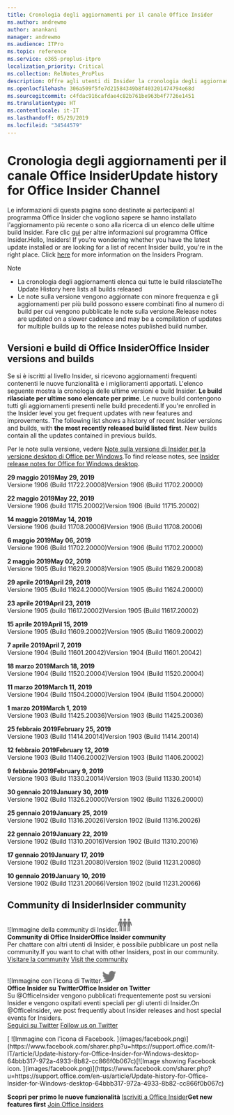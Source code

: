 ```yaml
---
title: Cronologia degli aggiornamenti per il canale Office Insider
ms.author: andrewmo
author: anankani
manager: andrewmo
ms.audience: ITPro
ms.topic: reference
ms.service: o365-proplus-itpro
localization_priority: Critical
ms.collection: RelNotes_ProPlus
description: Offre agli utenti di Insider la cronologia degli aggiornamenti relativi alle versioni pubblicate nel circuito Insider Fast di Canale mensile per desktop Windows
ms.openlocfilehash: 306a509f5fe7d21584349b8f403201474794e68d
ms.sourcegitcommit: c4fdac916cafdae4c82b761be963b4f7726e1451
ms.translationtype: HT
ms.contentlocale: it-IT
ms.lasthandoff: 05/29/2019
ms.locfileid: "34544579"
---
```

# <a name="update-history-for-office-insider-channel"></a><span data-ttu-id="0d91c-103">Cronologia degli aggiornamenti per il canale Office Insider</span><span class="sxs-lookup"><span data-stu-id="0d91c-103">Update history for Office Insider Channel</span></span>

<span data-ttu-id="0d91c-p101">Le informazioni di questa pagina sono destinate ai partecipanti al programma Office Insider che vogliono sapere se hanno installato l'aggiornamento più recente o sono alla ricerca di un elenco delle ultime build Insider. Fare clic [qui](https://insider.office.com/) per altre informazioni sul programma Office Insider.</span><span class="sxs-lookup"><span data-stu-id="0d91c-p101">Hello, Insiders! If you're wondering whether you have the latest update installed or are looking for a list of recent Insider build, you're in the right place. Click [here](https://insider.office.com/) for more information on the Insiders Program.</span></span>

> [!NOTE]
> - <span data-ttu-id="0d91c-107">La cronologia degli aggiornamenti elenca qui tutte le build rilasciate</span><span class="sxs-lookup"><span data-stu-id="0d91c-107">The Update History here lists all builds released</span></span>
> - <span data-ttu-id="0d91c-108">Le note sulla versione vengono aggiornate con minore frequenza e gli aggiornamenti per più build possono essere combinati fino al numero di build per cui vengono pubblicate le note sulla versione.</span><span class="sxs-lookup"><span data-stu-id="0d91c-108">Release notes are updated on a slower cadence and may be a compilation of updates for multiple builds up to the release notes published build number.</span></span>



## <a name="office-insider-versions-and-builds"></a><span data-ttu-id="0d91c-109">Versioni e build di Office Insider</span><span class="sxs-lookup"><span data-stu-id="0d91c-109">Office Insider versions and builds</span></span>

<span data-ttu-id="0d91c-p102">Se si è iscritti al livello Insider, si ricevono aggiornamenti frequenti contenenti le nuove funzionalità e i miglioramenti apportati. L'elenco seguente mostra la cronologia delle ultime versioni e build Insider. **Le build rilasciate per ultime sono elencate per prime**. Le nuove build contengono tutti gli aggiornamenti presenti nelle build precedenti.</span><span class="sxs-lookup"><span data-stu-id="0d91c-p102">If you're enrolled in the Insider level you get frequent updates with new features and improvements. The following list shows a history of recent Insider versions and builds, with **the most recently released build listed first**. New builds contain all the updates contained in previous builds.</span></span> 

<span data-ttu-id="0d91c-113">Per le note sulla versione, vedere [Note sulla versione di Insider per la versione desktop di Office per Windows](https://docs.microsoft.com/it-IT/OfficeUpdates/release-notes-office-insider).</span><span class="sxs-lookup"><span data-stu-id="0d91c-113">To find release notes, see [Insider release notes for Office for Windows desktop](https://docs.microsoft.com/en-us/OfficeUpdates/release-notes-office-insider).</span></span>

[//]: # (NON RIMUOVERE)

<span data-ttu-id="0d91c-115">**29 maggio 2019**</span><span class="sxs-lookup"><span data-stu-id="0d91c-115">**May 29, 2019**</span></span><br/>
<span data-ttu-id="0d91c-116">Versione 1906 (Build 11722.20008)</span><span class="sxs-lookup"><span data-stu-id="0d91c-116">Version 1906 (Build 11702.20000)</span></span><br/>

<span data-ttu-id="0d91c-117">**22 maggio 2019**</span><span class="sxs-lookup"><span data-stu-id="0d91c-117">**May 22, 2019**</span></span><br/> <span data-ttu-id="0d91c-118">Versione 1906 (build 11715.20002)</span><span class="sxs-lookup"><span data-stu-id="0d91c-118">Version 1906 (Build 11715.20002)</span></span><br/> 

<span data-ttu-id="0d91c-119">**14 maggio 2019**</span><span class="sxs-lookup"><span data-stu-id="0d91c-119">**May 14, 2019**</span></span><br/> <span data-ttu-id="0d91c-120">Versione 1906 (build 11708.20006)</span><span class="sxs-lookup"><span data-stu-id="0d91c-120">Version 1906 (Build 11708.20006)</span></span><br/>

<span data-ttu-id="0d91c-121">**6 maggio 2019**</span><span class="sxs-lookup"><span data-stu-id="0d91c-121">**May 06, 2019**</span></span><br/>
<span data-ttu-id="0d91c-122">Versione 1906 (Build 11702.20000)</span><span class="sxs-lookup"><span data-stu-id="0d91c-122">Version 1906 (Build 11702.20000)</span></span><br/>

<span data-ttu-id="0d91c-123">**2 maggio 2019**</span><span class="sxs-lookup"><span data-stu-id="0d91c-123">**May 02, 2019**</span></span><br/>
<span data-ttu-id="0d91c-124">Versione 1905 (Build 11629.20008)</span><span class="sxs-lookup"><span data-stu-id="0d91c-124">Version 1905 (Build 11629.20008)</span></span><br/>

<span data-ttu-id="0d91c-125">**29 aprile 2019**</span><span class="sxs-lookup"><span data-stu-id="0d91c-125">**April 29, 2019**</span></span><br/>
<span data-ttu-id="0d91c-126">Versione 1905 (Build 11624.20000)</span><span class="sxs-lookup"><span data-stu-id="0d91c-126">Version 1905 (Build 11624.20000)</span></span><br/>

<span data-ttu-id="0d91c-127">**23 aprile 2019**</span><span class="sxs-lookup"><span data-stu-id="0d91c-127">**April 23, 2019**</span></span><br/> <span data-ttu-id="0d91c-128">Versione 1905 (build 11617.20002)</span><span class="sxs-lookup"><span data-stu-id="0d91c-128">Version 1905 (Build 11617.20002)</span></span><br/>

<span data-ttu-id="0d91c-129">**15 aprile 2019**</span><span class="sxs-lookup"><span data-stu-id="0d91c-129">**April 15, 2019**</span></span><br/> <span data-ttu-id="0d91c-130">Versione 1905 (Build 11609.20002)</span><span class="sxs-lookup"><span data-stu-id="0d91c-130">Version 1905 (Build 11609.20002)</span></span><br/>

<span data-ttu-id="0d91c-131">**7 aprile 2019**</span><span class="sxs-lookup"><span data-stu-id="0d91c-131">**April 7, 2019**</span></span><br/> <span data-ttu-id="0d91c-132">Versione 1904 (Build 11601.20042)</span><span class="sxs-lookup"><span data-stu-id="0d91c-132">Version 1904 (Build 11601.20042)</span></span><br/>

<span data-ttu-id="0d91c-133">**18 marzo 2019**</span><span class="sxs-lookup"><span data-stu-id="0d91c-133">**March 18, 2019**</span></span><br/> <span data-ttu-id="0d91c-134">Versione 1904 (Build 11520.20004)</span><span class="sxs-lookup"><span data-stu-id="0d91c-134">Version 1904 (Build 11520.20004)</span></span><br/>

<span data-ttu-id="0d91c-135">**11 marzo 2019**</span><span class="sxs-lookup"><span data-stu-id="0d91c-135">**March 11, 2019**</span></span><br/> <span data-ttu-id="0d91c-136">Versione 1904 (Build 11504.20000)</span><span class="sxs-lookup"><span data-stu-id="0d91c-136">Version 1904 (Build 11504.20000)</span></span><br/>

<span data-ttu-id="0d91c-137">**1 marzo 2019**</span><span class="sxs-lookup"><span data-stu-id="0d91c-137">**March 1, 2019**</span></span><br/> <span data-ttu-id="0d91c-138">Versione 1903 (Build 11425.20036)</span><span class="sxs-lookup"><span data-stu-id="0d91c-138">Version 1903 (Build 11425.20036)</span></span><br/> 

<span data-ttu-id="0d91c-139">**25 febbraio 2019**</span><span class="sxs-lookup"><span data-stu-id="0d91c-139">**February 25, 2019**</span></span><br/> <span data-ttu-id="0d91c-140">Versione 1903 (Build 11414.20014)</span><span class="sxs-lookup"><span data-stu-id="0d91c-140">Version 1903 (Build 11414.20014)</span></span><br/> 

<span data-ttu-id="0d91c-141">**12 febbraio 2019**</span><span class="sxs-lookup"><span data-stu-id="0d91c-141">**February 12, 2019**</span></span><br/> <span data-ttu-id="0d91c-142">Versione 1903 (Build 11406.20002)</span><span class="sxs-lookup"><span data-stu-id="0d91c-142">Version 1903 (Build 11406.20002)</span></span><br/> 

<span data-ttu-id="0d91c-143">**9 febbraio 2019**</span><span class="sxs-lookup"><span data-stu-id="0d91c-143">**February 9, 2019**</span></span><br/> <span data-ttu-id="0d91c-144">Versione 1903 (Build 11330.20014)</span><span class="sxs-lookup"><span data-stu-id="0d91c-144">Version 1903 (Build 11330.20014)</span></span><br/> 

<span data-ttu-id="0d91c-145">**30 gennaio 2019**</span><span class="sxs-lookup"><span data-stu-id="0d91c-145">**January 30, 2019**</span></span><br/> <span data-ttu-id="0d91c-146">Versione 1902 (Build 11326.20000)</span><span class="sxs-lookup"><span data-stu-id="0d91c-146">Version 1902 (Build 11326.20000)</span></span><br/> 

<span data-ttu-id="0d91c-147">**25 gennaio 2019**</span><span class="sxs-lookup"><span data-stu-id="0d91c-147">**January 25, 2019**</span></span><br/> <span data-ttu-id="0d91c-148">Versione 1902 (Build 11316.20026)</span><span class="sxs-lookup"><span data-stu-id="0d91c-148">Version 1902 (Build 11316.20026)</span></span><br/> 

<span data-ttu-id="0d91c-149">**22 gennaio 2019**</span><span class="sxs-lookup"><span data-stu-id="0d91c-149">**January 22, 2019**</span></span><br/> <span data-ttu-id="0d91c-150">Versione 1902 (Build 11310.20016)</span><span class="sxs-lookup"><span data-stu-id="0d91c-150">Version 1902 (Build 11310.20016)</span></span><br/> 

<span data-ttu-id="0d91c-151">**17 gennaio 2019**</span><span class="sxs-lookup"><span data-stu-id="0d91c-151">**January 17, 2019**</span></span><br/> <span data-ttu-id="0d91c-152">Versione 1902 (Build 11231.20080)</span><span class="sxs-lookup"><span data-stu-id="0d91c-152">Version 1902 (Build 11231.20080)</span></span><br/>

<span data-ttu-id="0d91c-153">**10 gennaio 2019**</span><span class="sxs-lookup"><span data-stu-id="0d91c-153">**January 10, 2019**</span></span><br/> <span data-ttu-id="0d91c-154">Versione 1902 (Build 11231.20066)</span><span class="sxs-lookup"><span data-stu-id="0d91c-154">Version 1902 (build 11231.20066)</span></span><br/> 


## <a name="insider-community"></a><span data-ttu-id="0d91c-155">Community di Insider</span><span class="sxs-lookup"><span data-stu-id="0d91c-155">Insider community</span></span>

<span data-ttu-id="0d91c-156">![Immagine della community di Insider.</span><span class="sxs-lookup"><span data-stu-id="0d91c-156">![Image showing insider community.</span></span> ](images/insidercommunity.png) <br/>
<span data-ttu-id="0d91c-157">**Community di Office Insider**</span><span class="sxs-lookup"><span data-stu-id="0d91c-157">**Office Insider community**</span></span><br/> <span data-ttu-id="0d91c-158">Per chattare con altri utenti di Insider, è possibile pubblicare un post nella community.</span><span class="sxs-lookup"><span data-stu-id="0d91c-158">If you want to chat with other Insiders, post in our community.</span></span><br/><span data-ttu-id="0d91c-159"> 
[Visitare la community](https://go.microsoft.com/fwlink/?linkid=843493)</span><span class="sxs-lookup"><span data-stu-id="0d91c-159"> 
[Visit the community](https://go.microsoft.com/fwlink/?linkid=843493)</span></span><br/> 

<span data-ttu-id="0d91c-160">![Immagine con l'icona di Twitter.</span><span class="sxs-lookup"><span data-stu-id="0d91c-160">![Image showing twitter icon.</span></span> ](images/twitter.png)<br/>
<span data-ttu-id="0d91c-161">**Office Insider su Twitter**</span><span class="sxs-lookup"><span data-stu-id="0d91c-161">**Office Insider on Twitter**</span></span><br/> <span data-ttu-id="0d91c-162">Su @OfficeInsider vengono pubblicati frequentemente post su versioni Insider e vengono ospitati eventi speciali per gli utenti di Insider.</span><span class="sxs-lookup"><span data-stu-id="0d91c-162">On @OfficeInsider, we post frequently about Insider releases and host special events for Insiders.</span></span><br/><span data-ttu-id="0d91c-163"> 
[Seguici su Twitter](https://go.microsoft.com/fwlink/?linkid=717717)</span><span class="sxs-lookup"><span data-stu-id="0d91c-163"> 
[Follow us on Twitter](https://go.microsoft.com/fwlink/?linkid=717717)</span></span><br/> 

<span data-ttu-id="0d91c-164">
  [
  ![Immagine con l'icona di Facebook. ](images/facebook.png)](https://www.facebook.com/sharer.php?u=https://support.office.com/it-IT/article/Update-history-for-Office-Insider-for-Windows-desktop-64bbb317-972a-4933-8b82-cc866f0b067c)</span><span class="sxs-lookup"><span data-stu-id="0d91c-164">[![Image showing Facebook icon. ](images/facebook.png)](https://www.facebook.com/sharer.php?u=https://support.office.com/en-us/article/Update-history-for-Office-Insider-for-Windows-desktop-64bbb317-972a-4933-8b82-cc866f0b067c)</span></span>


<span data-ttu-id="0d91c-165">**Scopri per primo le nuove funzionalità**
[Iscriviti a Office Insider](https://insider.office.com/)</span><span class="sxs-lookup"><span data-stu-id="0d91c-165">**Get new features first**
[Join Office Insiders](https://insider.office.com/)</span></span>